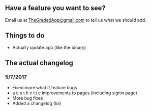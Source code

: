 ## Have a feature you want to see?
Email us at TheGradedApp@gmail.com to tell us what we should add.

## Things to do
* Actually update app (like the binary)

## The actual changelog
### 5/7/2017
* Fixed more what if feature bugs
* a e s t h e t i c improvements to pages (including signin page)
* More bug fixes
* Added a changelog (lol)

